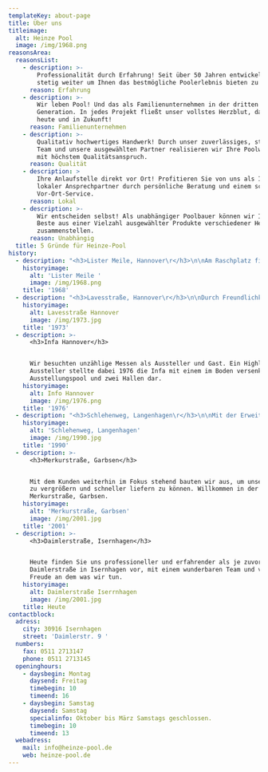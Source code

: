 ```yaml
---
templateKey: about-page
title: Über uns
titleimage:
  alt: Heinze Pool
  image: /img/1968.png
reasonsArea:
  reasonsList:
    - description: >-
        Professionalität durch Erfahrung! Seit über 50 Jahren entwickeln wir uns
        stetig weiter um Ihnen das bestmögliche Poolerlebnis bieten zu können.
      reason: Erfahrung
    - description: >-
        Wir leben Pool! Und das als Familienunternehmen in der dritten
        Generation. In jedes Projekt fließt unser vollstes Herzblut, damals, wie
        heute und in Zukunft!
      reason: Familienunternehmen
    - description: >-
        Qualitativ hochwertiges Handwerk! Durch unser zuverlässiges, starkes
        Team und unsere ausgewählten Partner realisieren wir Ihre Poolwünsche
        mit höchstem Qualitätsanspruch.
      reason: Qualität
    - description: >
        Ihre Anlaufstelle direkt vor Ort! Profitieren Sie von uns als Ihr
        lokaler Ansprechpartner durch persönliche Beratung und einem schnellen
        Vor-Ort-Service.
      reason: Lokal
    - description: >-
        Wir entscheiden selbst! Als unabhängiger Poolbauer können wir Ihnen das
        Beste aus einer Vielzahl ausgewählter Produkte verschiedener Hersteller
        zusammenstellen.
      reason: Unabhängig
  title: 5 Gründe für Heinze-Pool
history:
  - description: "<h3>Lister Meile, Hannover\r</h3>\n\nAm Raschplatz fing alles an. Hier gründete Horst Heinze das Unternehmen als sogenannter Kiesplatzhändler in bester Lage direkt am Hauptbahnhof in Hannover."
    historyimage:
      alt: 'Lister Meile '
      image: /img/1968.png
    title: '1968'
  - description: "<h3>Lavesstraße, Hannover\r</h3>\n\nDurch Freundlichkeit, Expertise und viel Fleiß konnten wir 1973 unser erstes kleines Ladengeschäft in der Mitte von Hannover eröffnen. Nach dem Umzug in die Lavesstraße setzte sich unsere Erfolgsgeschichte fort."
    historyimage:
      alt: Lavesstraße Hannover
      image: /img/1973.jpg
    title: '1973'
  - description: >-
      <h3>Infa Hannover</h3>


      Wir besuchten unzählige Messen als Aussteller und Gast. Ein Highlight als
      Aussteller stellte dabei 1976 die Infa mit einem im Boden versenktem
      Ausstellungspool und zwei Hallen dar.
    historyimage:
      alt: Info Hannover
      image: /img/1976.png
    title: '1976'
  - description: "<h3>Schlehenweg, Langenhagen\r</h3>\n\nMit der Erweiterung unseres Angebots im Poolbereich wurde der Platz knapp und wir benötigten mehr Ausstellungsfläche. Der Schlehenweg in Langenhagen, am Rande von Hannover stellte sich als geeignetes Objekt heraus."
    historyimage:
      alt: 'Schlehenweg, Langenhagen'
      image: /img/1990.jpg
    title: '1990'
  - description: >-
      <h3>Merkurstraße, Garbsen</h3>


      Mit dem Kunden weiterhin im Fokus stehend bauten wir aus, um unser Lager
      zu vergrößern und schneller liefern zu können. Willkommen in der
      Merkurstraße, Garbsen.
    historyimage:
      alt: 'Merkurstraße, Garbsen'
      image: /img/2001.jpg
    title: '2001'
  - description: >-
      <h3>Daimlerstraße, Isernhagen</h3>


      Heute finden Sie uns professioneller und erfahrender als je zuvor in der
      Daimlerstraße in Isernhagen vor, mit einem wunderbaren Team und viel
      Freude an dem was wir tun.
    historyimage:
      alt: Daimlerstraße Iserrnhagen
      image: /img/2001.jpg
    title: Heute
contactblock:
  adress:
    city: 30916 Isernhagen
    street: 'Daimlerstr. 9 '
  numbers:
    fax: 0511 2713147
    phone: 0511 2713145
  openinghours:
    - daysbegin: Montag
      daysend: Freitag
      timebegin: 10
      timeend: 16
    - daysbegin: Samstag
      daysend: Samstag
      specialinfo: Oktober bis März Samstags geschlossen.
      timebegin: 10
      timeend: 13
  webadress:
    mail: info@heinze-pool.de
    web: heinze-pool.de
---
```


